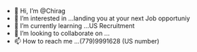 - 👋 Hi, I’m @Chirag
- 👀 I’m interested in ...landing you at your next Job opportuniy
- 🌱 I’m currently learning ...US Recruitment
- 💞️ I’m looking to collaborate on ...
- 📫 How to reach me ...(779)9991628 (US number)

<!---
Chirag2194/Chirag2194 is a ✨ special ✨ repository because its `README.md` (this file) appears on your GitHub profile.
You can click the Preview link to take a look at your changes.
--->
